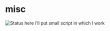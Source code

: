 misc
====

![Status](https://api.travis-ci.org/sinfallas/misc.svg) 
here i'll put small script in which I work
